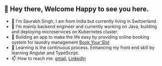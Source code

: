 ## 👋 Hey there, Welcome Happy to see you here.
* 🧔 I'm Saurabh Singh, I am from India but currently living in Switzerland.
* 🔭 I’m mainly backend engineer and currently working on Java, building and deploying microservices on Kubernetes cluster.
* 📰  Building an app to make the life easy by providing online booking system for laundry management [Book Your Slot](https://github.com/Saurabh-Singh-EC/Book_Your_Slot_Final)
* 🌱 Learning is the continuous process. Enhancing my front end skill by learning Angular and TypeScript.
* 📫 How to reach me: [gmail](saurabhsinghec1151@gmail.com), [LinkedIn](https://www.linkedin.com/in/saurabh-singh1151/)

<!---
Saurabh-Singh-EC/Saurabh-Singh-EC is a ✨ special ✨ repository because its `README.md` (this file) appears on your GitHub profile.
You can click the Preview link to take a look at your changes.
--->
